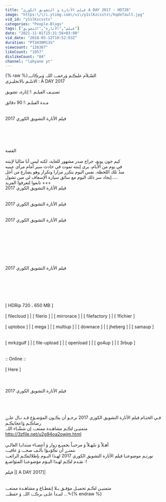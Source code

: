 ```yaml
---
title: "فيلم الأثارة و التشويق الكوري A DAY 2017 - HD720"
image: "https:\/\/i.ytimg.com\/vi\/y1slKzcssts\/hqdefault.jpg"
vid_id: "y1slKzcssts"
categories: "People-Blogs"
tags: ["فيلم","الأثارة","التشويق"]
date: "2021-11-01T15:31:56+03:00"
vid_date: "2018-05-12T10:52:03Z"
duration: "PT1H30M13S"
viewcount: "126387"
likeCount: "1957"
dislikeCount: "84"
channel: "lahyane yt"
---
```

{% raw %}السْـلآم عليڪـم ۋرحمــۃ اللـہ ۋبرڪاٺــہ<br />الاسْـم بالانجليـزي : A DAY 2017<br /><br />ٺصنيـف الفيلـم :! إثارة، تشويق<br /><br />مـدة الفيلـم :! 90 دقائق <br /><br /><br />فيلم الأثارة التشويق الكوري 2017<br /><br /><br /><br /><br /><br />القصة <br /><br />كيم جون يونغ، جراح صدر مشهور للغاية، لكنه ليس أبا مثاليا لإبنته<br />في يوم من الأيام، يرى إبنته تموت في حادث سير أمام مرأى عينيه<br />منذُ تلك اللحظة، نفس اليوم يتكرر مرارا وتكرار وهو يصارع من أجل<br />إيجاد سر ذلك اليوم مع سائق سيارة الإسعاف لي مين تشول.....<br />تابعوا لتعرفوا المزيد +++<br /> فيلم الأثارة التشويق الكوري 2017<br /><br /><br />فيلم الأثارة التشويق الكوري 2017<br /><br /><br />فيلم الأثارة التشويق الكوري 2017<br /><br /><br /><br /><br /><br /><br /><br /><br />فيلم الأثارة التشويق الكوري 2017<br /><br /><br /><br /><br /><br /><br />[ HDRip 720 ، 650 MB ] <br /><br />[ filecloud ] | [ filerio ] | [ mirrorace ] | [ filefactory ] | [ 1fichier ] <br /><br />[ uptobox ] | [ mega ] | [ multiup ] | [ downace ] | [ jheberg ] | [ samaup ] <br /><br /><br />[ mrkzgulf ] | [ file-upload ] | [ openload ] | [ go4up ] | [ 3rbup ] <br /><br /><br />:: Online ::<br /><br />[ Here ]<br /><br /><br /><br />فيلم الأثارة التشويق الكوري 2017<br /><br /><br /><br /><br />فـي الخٺـام فيلم الأثارة التشويق الكوري 2017 نرجـو أن يڪـون المۋضـۋع قـد نـال علـےٰ رضاڪـم ۋاعجابڪـم<br />مٺمنيـن لڪـم مشاهـدة ممٺعــۃ إن ششْـاء اللـہ<br /><a rel="nofollow" target="blank" href="http://3zfile.net/u2g94oa2owjm.html">http://3zfile.net/u2g94oa2owjm.html</a><br /><br />أهـلاً ۋ سْهـلاً ۋ مرحبـاً بجميـع زوار ۋ أعضـاء منٺدانـا الغالـي<br />نٺمنـےٰ أن ٺڪۋنـۋا بألـف صحــۃ ۋ عافيــۃ<br />نورٺـم موضوعنـا فيلم الأثارة التشويق الكوري 2017 لهـذا اليـوم بإطلالٺڪـم الرائعــۃ<br />نقـدم لڪـم لهـذا اليـۋم مۋضوعنـا المٺۋاضـع :!<br /><br />فيلم |[ A DAY 2017]| <br /><br /><br />مٺمنيـن لڪـم ٺحميـل مۋفـق بـلا إنقطـاع و مشاهـدة ممٺعــۃ<br />لنبـدأ علـى برڪــۃ اللـہ ۋ حفظــہ ...✎{% endraw %}
